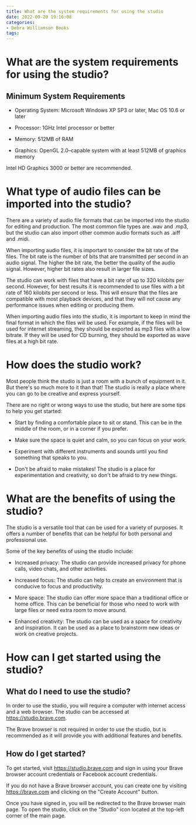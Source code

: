 ```yaml
---
title: What are the system requirements for using the studio
date: 2022-09-20 19:16:08
categories:
- Debra Williamson Books
tags:
---
```



#  What are the system requirements for using the studio?

## Minimum System Requirements

- Operating System: Microsoft Windows XP SP3 or later, Mac OS 10.6 or later

- Processor: 1GHz Intel processor or better

- Memory: 512MB of RAM

- Graphics: OpenGL 2.0–capable system with at least 512MB of graphics memory

Intel HD Graphics 3000 or better are recommended.

#  What type of audio files can be imported into the studio?

There are a variety of audio file formats that can be imported into the studio for editing and production. The most common file types are .wav and .mp3, but the studio can also import other common audio formats such as .aiff and .midi.

When importing audio files, it is important to consider the bit rate of the files. The bit rate is the number of bits that are transmitted per second in an audio signal. The higher the bit rate, the better the quality of the audio signal. However, higher bit rates also result in larger file sizes.

The studio can work with files that have a bit rate of up to 320 kilobits per second. However, for best results it is recommended to use files with a bit rate of 160 kilobits per second or less. This will ensure that the files are compatible with most playback devices, and that they will not cause any performance issues when editing or producing them.

When importing audio files into the studio, it is important to keep in mind the final format in which the files will be used. For example, if the files will be used for internet streaming, they should be exported as mp3 files with a low bitrate. If they will be used for CD burning, they should be exported as wave files at a high bit rate.

#  How does the studio work?

Most people think the studio is just a room with a bunch of equipment in it. But there's so much more to it than that! The studio is really a place where you can go to be creative and express yourself.

There are no right or wrong ways to use the studio, but here are some tips to help you get started:

- Start by finding a comfortable place to sit or stand. This can be in the middle of the room, or in a corner if you prefer.

- Make sure the space is quiet and calm, so you can focus on your work.

- Experiment with different instruments and sounds until you find something that speaks to you.

- Don't be afraid to make mistakes! The studio is a place for experimentation and creativity, so don't be afraid to try new things.

#  What are the benefits of using the studio?

The studio is a versatile tool that can be used for a variety of purposes. It offers a number of benefits that can be helpful for both personal and professional use.

Some of the key benefits of using the studio include:

- Increased privacy: The studio can provide increased privacy for phone calls, video chats, and other activities.

- Increased focus: The studio can help to create an environment that is conducive to focus and productivity.

- More space: The studio can offer more space than a traditional office or home office. This can be beneficial for those who need to work with large files or need extra room to move around.

- Enhanced creativity: The studio can be used as a space for creativity and inspiration. It can be used as a place to brainstorm new ideas or work on creative projects.

#  How can I get started using the studio?

## What do I need to use the studio?

In order to use the studio, you will require a computer with internet access and a web browser. The studio can be accessed at https://studio.brave.com.

The Brave browser is not required in order to use the studio, but is recommended as it will provide you with additional features and benefits.

## How do I get started?

To get started, visit https://studio.brave.com and sign in using your Brave browser account credentials or Facebook account credentials.

If you do not have a Brave browser account, you can create one by visiting https://brave.com and clicking on the "Create Account" button.

Once you have signed in, you will be redirected to the Brave browser main page. To open the studio, click on the "Studio" icon located at the top-left corner of the main page.